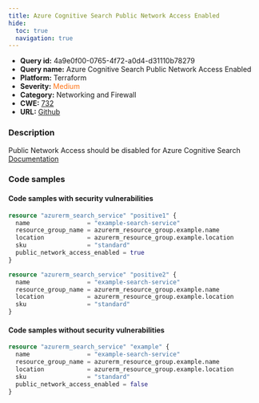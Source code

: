```yaml
---
title: Azure Cognitive Search Public Network Access Enabled
hide:
  toc: true
  navigation: true
---
```


<style>
  .highlight .hll {
    background-color: #ff171742;
  }
  .md-content {
    max-width: 1100px;
    margin: 0 auto;
  }
</style>

-   **Query id:** 4a9e0f00-0765-4f72-a0d4-d31110b78279
-   **Query name:** Azure Cognitive Search Public Network Access Enabled
-   **Platform:** Terraform
-   **Severity:** <span style="color:#ff7213">Medium</span>
-   **Category:** Networking and Firewall
-   **CWE:** <a href="https://cwe.mitre.org/data/definitions/732.html" onclick="newWindowOpenerSafe(event, 'https://cwe.mitre.org/data/definitions/732.html')">732</a>
-   **URL:** [Github](https://github.com/Checkmarx/kics/tree/master/assets/queries/terraform/azure/azure_cognitive_search_public_network_access_enabled)

### Description
Public Network Access should be disabled for Azure Cognitive Search<br>
[Documentation](https://registry.terraform.io/providers/hashicorp/azurerm/latest/docs/resources/search_service#public_network_access_enabled)

### Code samples
#### Code samples with security vulnerabilities
```tf title="Positive test num. 1 - tf file" hl_lines="6"
resource "azurerm_search_service" "positive1" {
  name                = "example-search-service"
  resource_group_name = azurerm_resource_group.example.name
  location            = azurerm_resource_group.example.location
  sku                 = "standard"
  public_network_access_enabled = true
}

```
```tf title="Positive test num. 2 - tf file" hl_lines="1"
resource "azurerm_search_service" "positive2" {
  name                = "example-search-service"
  resource_group_name = azurerm_resource_group.example.name
  location            = azurerm_resource_group.example.location
  sku                 = "standard"
}

```


#### Code samples without security vulnerabilities
```tf title="Negative test num. 1 - tf file"
resource "azurerm_search_service" "example" {
  name                = "example-search-service"
  resource_group_name = azurerm_resource_group.example.name
  location            = azurerm_resource_group.example.location
  sku                 = "standard"
  public_network_access_enabled = false
}

```

